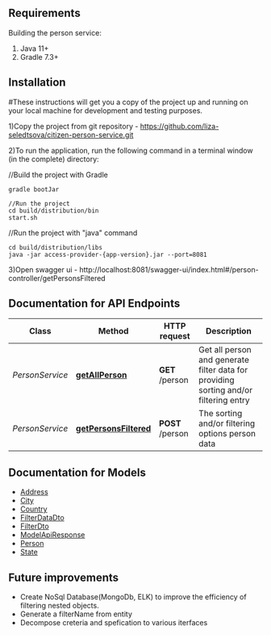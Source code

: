 
## Requirements

Building the person service:
1. Java 11+
2. Gradle 7.3+

## Installation
#These instructions will get you a copy of the project up and running on your local machine for development and testing purposes.

1)Copy the project from git repository - https://github.com/liza-seledtsova/citizen-person-service.git

2)To run the application, run the following command in a terminal window (in the complete) directory:

//Build the project with Gradle
```
gradle bootJar

//Run the project
cd build/distribution/bin
start.sh
```
//Run the project with "java" command
```
cd build/distribution/libs
java -jar access-provider-{app-version}.jar --port=8081
```
3)Open swagger ui - http://localhost:8081/swagger-ui/index.html#/person-controller/getPersonsFiltered

 
 
## Documentation for API Endpoints


Class | Method | HTTP request | Description
------------ | ------------- | ------------- | -------------
*PersonService* | [**getAllPerson**](gen/docs/PersonApi.md#getAllPerson) | **GET** /person | Get all person and generate filter data for providing sorting and/or filtering entry
*PersonService* | [**getPersonsFiltered**](gen/docs/PersonApi.md#getPersonsFiltered) | **POST** /person | The sorting and/or filtering options person data


## Documentation for Models

 - [Address](gen/docs/Address.md)
 - [City](gen/docs/City.md)
 - [Country](gen/docs/Country.md)
 - [FilterDataDto](gen/docs/FilterDataDto.md)
 - [FilterDto](gen/docs/FilterDto.md)
 - [ModelApiResponse](gen/docs/ModelApiResponse.md)
 - [Person](gen/docs/Person.md)
 - [State](gen/docs/State.md)

## Future improvements
<ul>
  <li>Create NoSql Database(MongoDb, ELK) to improve the efficiency of filtering nested objects.</li>
  <li>Generate a filterName from entity </li>
  <li>Decompose creteria and spefication to various iterfaces</li>
<ul>
